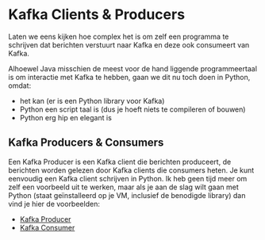 # Kafka Clients & Producers
Laten we eens kijken hoe complex het is om zelf een programma te schrijven dat berichten verstuurt naar Kafka en deze ook consumeert van Kafka.

Alhoewel Java misschien de meest voor de hand liggende programmeertaal is om interactie met Kafka te hebben, gaan we dit nu toch doen in Python, omdat:
- het kan (er is een Python library voor Kafka)
- Python een script taal is (dus je hoeft niets te compileren of bouwen)
- Python erg hip en elegant is

## Kafka Producers & Consumers
Een Kafka Producer is een Kafka client die berichten produceert, de berichten worden gelezen door Kafka clients die consumers heten. Je kunt eenvoudig een Kafka client schrijven in Python. Ik heb geen tijd meer om zelf een voorbeeld uit te werken, maar als je aan de slag wilt gaan met Python (staat geïnstalleerd op je VM, inclusief de benodigde library) dan vind je hier de voorbeelden:
- [Kafka Producer](https://github.com/confluentinc/confluent-kafka-python/blob/master/examples/producer.py)
- [Kafka Consumer](https://github.com/confluentinc/confluent-kafka-python/blob/master/examples/consumer.py)

